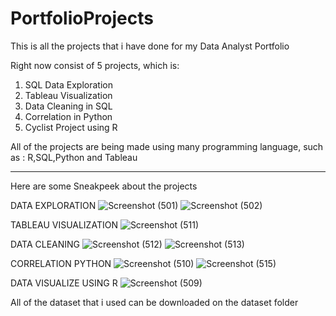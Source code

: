 # PortfolioProjects

This is all the projects that i have done for my Data Analyst Portfolio

Right now consist of 5 projects, which is:
1. SQL Data Exploration
2. Tableau Visualization
3. Data Cleaning in SQL
4. Correlation in Python
5. Cyclist Project using R

All of the projects are being made using many programming language, such as : R,SQL,Python and Tableau

---
Here are some Sneakpeek about the projects

DATA EXPLORATION
![Screenshot (501)](https://user-images.githubusercontent.com/72302364/162491265-64ad48f1-fde1-47e2-af95-3220998fd4f3.png)
![Screenshot (502)](https://user-images.githubusercontent.com/72302364/162491668-4d74db5a-3662-4911-91d1-753a93347337.png)


TABLEAU VISUALIZATION
![Screenshot (511)](https://user-images.githubusercontent.com/72302364/162491828-bec810f9-b35a-4cbc-bc9e-45c2adb5fa8c.png)

DATA CLEANING
![Screenshot (512)](https://user-images.githubusercontent.com/72302364/162492043-09326b5d-996e-460e-8579-4f0758a1921d.png)
![Screenshot (513)](https://user-images.githubusercontent.com/72302364/162492057-14594615-b63c-4762-bd1d-468142e72140.png)

CORRELATION PYTHON
![Screenshot (510)](https://user-images.githubusercontent.com/72302364/162492295-a55233a6-90e6-4e29-804a-b995aaf1a698.png)
![Screenshot (515)](https://user-images.githubusercontent.com/72302364/162492463-51e9a740-5c5a-4ab6-bb60-11f601cd1eef.png)

DATA VISUALIZE USING R
![Screenshot (509)](https://user-images.githubusercontent.com/72302364/162492572-9d29c7e4-207c-40d1-8b0f-ba650f2124bc.png)


All of the dataset that i used can be downloaded on the dataset folder
